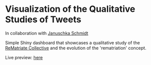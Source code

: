 #  Visualization of the Qualitative Studies of Tweets

In collaboration with <a href="https://www.rug.nl/staff/j.schmidt/" target="_blank">Januschka Schmidt</a> 

Simple Shiny dashboard that showcases a qualitative study of the <a href="https://en.wikipedia.org/wiki/ReMatriate_Collective" target="_blank">ReMatriate Collective</a> and the evolution of the 'rematriation' concept.

Live preview: <a href="https://psycorona.shinyapps.io/ReMatriate/" target="_blank">here</a> 
